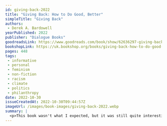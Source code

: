 ```yaml
---
id: giving-back-2022
title: "Giving Back: How to Do Good, Better"
simpleTitle: "Giving Back"
authors: 
 - Derek A. Bardowell
yearPublished: 2022
publisher: "Dialogue Books"
goodreadsLink: https://www.goodreads.com/book/show/62636297-giving-back
bookshopLink: https://uk.bookshop.org/books/giving-back-how-to-do-good-better/9780349701974
pages: 448
tags: 
 - informative 
 - personal 
 - feminism 
 - non-fiction 
 - racism 
 - climate 
 - politics 
 - philanthropy
date: 2022-10-30
issueCreatedAt: 2022-10-30T09:44:57Z
imageUrl: /images/book-images/giving-back-2022.webp
summary: | 
  <p>This book wasn't what I expected, but it was still quite interesting. It's seems to be me to be roughly a biography of this persons life in the social sector, but is also an exploration of a whole bunch of "alternative" programs that focus the particular communities, marginalised groups, and aim to find solutions from <em>within</em> those groups, rather than "fixing" them from the outside, with metrics and impact reports, etc. I think it's a great source of inspiration on that front, and has some relevance <a href="https://fixplanet.club/">for a project I'm part of</a> in the climate space. Definitely worth a glance!</p>
---
```


